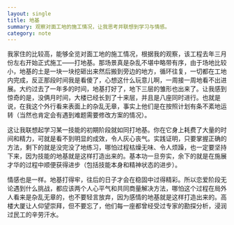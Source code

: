 ```yaml
---
layout: single
title: 地基
summary: 观察对面工地的施工情况，让我思考并联想到学习与情感。
category: note
---
```


我家住的比较高，能够全览对面工地的施工情况，根据我的观察，该工程去年三月份左右开始正式施工——打地基。那场景真是杂乱不堪中略带有序，由于场地比较小，地基的土是一块一块挖砸出来然后搬到旁边的地方，循环往复，一切都在工地内完成，反正那段时间我是看傻了，心想这什么玩意儿啊，一周接一周地看不出进展。大约过去了一年多的时间，地基打好了，地下三层的雏形也出来了。让我感到惊奇的是，没俩月时间，大楼已经长到了十来层，并且是八座同时进行。也就是说，在我这个外行看来表面上的杂乱无章，事实上他们是在按照计划有条不紊地运转（当然也肯定会有遇到难题需要修改方案的情况）。

这让我联想起学习某一技能的初期阶段就如同打地基。你在它身上耗费了大量的时间和精力，可就是看不到明显的成效，令人灰心丧气。实践证明，只要掌握正确的方法，剩下的就是没完没了地练习，哪怕过程枯燥无味、令人烦躁，也一定要坚持下来，因为技能的地基就是这样打造出来的。基本功一旦夯实，余下的就是在施展才华的过程中顺便获得进步（包括技能本身和精神状态的进步）。

情感也是一样。地基打得牢，往后的日子才会在稳固中过得精彩。所以恋爱阶段无论遇到什么挑战，都应该两个人心平气和共同商量解决方法，哪怕这个过程在局外人看来是杂乱无章的，也不要轻言放弃，因为感情的地基就是这样打造出来的。高楼大厦让人仰望崇拜，但不要忘了，他们每一座都曾经受过专家的勘探分析，浸润过民工的辛劳汗水。
